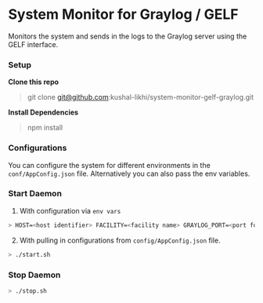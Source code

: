 # System Monitor for Graylog / GELF

Monitors the system and sends in the logs to the Graylog server using the GELF interface.


### Setup

**Clone this repo**
> git clone git@github.com:kushal-likhi/system-monitor-gelf-graylog.git

**Install Dependencies**
> npm install


### Configurations
You can configure the system for different environments in the `conf/AppConfig.json` file. Alternatively you can also pass the env variables.

### Start Daemon

1. With configuration via `env vars`

```bash
> HOST=<host identifier> FACILITY=<facility name> GRAYLOG_PORT=<port for gelf> GRAYLOG_HOSTNAME=<IP or domain of gelf> GRAYLOG_PROTOCOL=<http or https> ./start.sh
```

2. With pulling in configurations from `config/AppConfig.json` file.

```bash
> ./start.sh
```


### Stop Daemon

```bash
> ./stop.sh
```

